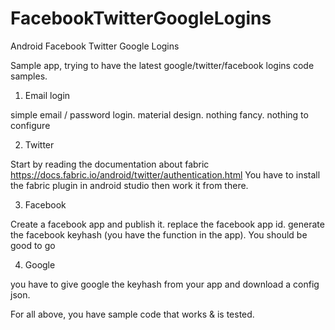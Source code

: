 # FacebookTwitterGoogleLogins

Android Facebook Twitter Google Logins

Sample app, trying to have the latest google/twitter/facebook logins code samples.

1. Email login

simple email / password login. material design. nothing fancy. nothing to configure

2. Twitter

Start by reading the documentation about fabric https://docs.fabric.io/android/twitter/authentication.html
You have to install the fabric plugin in android studio then work it from there.

3. Facebook

Create a facebook app and publish it. replace the facebook app id. generate the facebook keyhash (you have the function in the app). You should be good to go

4. Google

you have to give google the keyhash from your app and download a config json.


For all above, you have sample code that works & is tested.
